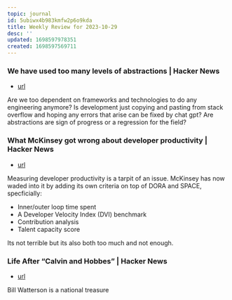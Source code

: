 ```yaml
---
topic: journal
id: 5ubiwx4b983kmfw2p6o9kda
title: Weekly Review for 2023-10-29
desc: ''
updated: 1698597978351
created: 1698597569711
---
```


### We have used too many levels of abstractions | Hacker News
- [url](https://www.notion.so/We-have-used-too-many-levels-of-abstractions-Hacker-News-fce17c91ad5a4bd98bc99d25eae92ffc?pvs=4)

Are we too dependent on frameworks and technologies to do any engineering anymore? Is development just copying and pasting from stack overflow and hoping any errors that arise can be fixed by chat gpt? Are abstractions are sign of progress or a regression for the field?


### What McKinsey got wrong about developer productivity | Hacker News
- [url](https://www.notion.so/What-McKinsey-got-wrong-about-developer-productivity-Hacker-News-e23945073e2446e3959bcbaf3cea97a3?pvs=4)

Measuring developer productivity is a tarpit of an issue. McKinsey has now waded into it by adding its own criteria on top of DORA and SPACE, specficially:
* Inner/outer loop time spent
* A Developer Velocity Index (DVI) benchmark
* Contribution analysis
* Talent capacity score

Its not terrible but its also both too much and not enough. 

### Life After “Calvin and Hobbes” | Hacker News
- [url](https://www.notion.so/Life-After-Calvin-and-Hobbes-Hacker-News-81bea537e3c642538ce49f5007cd8b96?pvs=4)

Bill Watterson is a national treasure
